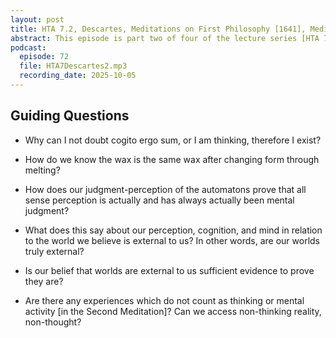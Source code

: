 ```yaml
---
layout: post
title: HTA 7.2, Descartes, Meditations on First Philosophy [1641], Meditations 1-3, Second Meditation
abstract: This episode is part two of four of the lecture series [HTA 7] on René Descartes's Meditations on First Philosophy, Meditations 1-3.
podcast:
  episode: 72
  file: HTA7Descartes2.mp3
  recording_date: 2025-10-05
---
```


## Guiding Questions

* Why can I not doubt cogito ergo sum, or I am thinking, therefore I exist?

* How do we know the wax is the same wax after changing form through
melting?

* How does our judgment-perception of the automatons prove that all sense
perception is actually and has always actually been mental judgment?

* What does this say about our perception, cognition, and mind in relation to the
world we believe is external to us? In other words, are our worlds truly external?

* Is our belief that worlds are external to us sufficient evidence to prove they are?

* Are there any experiences which do not count as thinking or mental activity
[in the Second Meditation]? Can we access non-thinking reality, non-thought?

